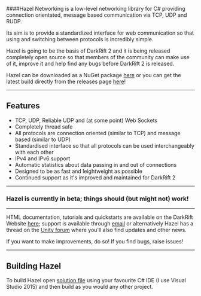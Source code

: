  ####Hazel Networking is a low-level networking library for C# providing connection orientated, message based communication via TCP, UDP and RUDP.

Its aim is to provide a standardized interface for web communication so that using and switching between protocols is incredibly simple.

Hazel is going to be the basis of DarkRift 2 and it is being released completely open source so that members of the community can make use of it, improve it and help find any bugs before DarkRift 2 is released.

Hazel can be downloaded as a NuGet package [here](https://www.nuget.org/packages/DarkRiftNetworking.Hazel/) or you can get the latest build directly from the releases page [here](/../../releases)!

-----

## Features
- TCP, UDP, Reliable UDP and (at some point) Web Sockets
- Completely thread safe
- All protocols are connection oriented (similar to TCP) and message based (similar to UDP)
- Standardised interface so that all protocols can be used interchangeably with each other
- IPv4 and IPv6 support
- Automatic statistics about data passing in and out of connections
- Designed to be as fast and leightweight as possible
- Continued support as it's improved and maintained for DarkRift 2

-----

### Hazel is currently in beta; things should (but might not) work!

-----

HTML documentation, tutorials and quickstarts are available on the DarkRift Website [here](http://www.darkriftnetworking.com/docs); support is available through [email](jamie@darkriftnetworking.com) or alternatively Hazel has a thread on the [Unity forum](http://forum.unity3d.com/threads/hazel-networking-open-source-rudp-tcp-library.409863/) where you'll also find updates and other news.

If you want to make improvements, do so! If you find bugs, raise issues!

-----

## Building Hazel

To build Hazel open [solution file](Hazel.sln) using your favourite C# IDE (I use Visual Studio 2015) and then build as you would any other project.
